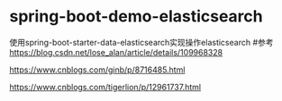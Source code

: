 # spring-boot-demo-elasticsearch
使用spring-boot-starter-data-elasticsearch实现操作elasticsearch
#参考
https://blog.csdn.net/lose_alan/article/details/109968328

https://www.cnblogs.com/ginb/p/8716485.html

https://www.cnblogs.com/tigerlion/p/12961737.html
